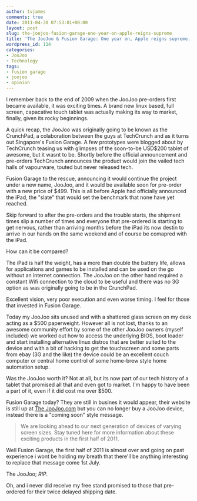 ```yaml
---
author: tvjames
comments: true
date: 2011-04-30 07:53:01+00:00
layout: post
slug: the-joojoo-fusion-garage-one-year-on-apple-reigns-supreme
title: 'The JooJoo & Fusion Garage: One year on, Apple reigns supreme.'
wordpress_id: 114
categories:
- JooJoo
- Technology
tags:
- fusion garage
- joojoo
- opinion
---
```


I remember back to the end of 2009 when the JooJoo pre-orders first became available, it was exciting times. A brand new linux based, full screen, capacative touch tablet was actually making its way to market, finally, given its rocky beginnings.

A quick recap, the JooJoo was originally going to be known as the CrunchPad, a colaboration between the guys at TechCrunch and as it turns out Singapore's Fusion Garage. A few prototypes were blogged about by TechCrunch teasing us with glimpses of the soon-to-be USD$200 tablet of awesome, but it wasnt to be. Shortly before the official announcement and pre-orders TechCrunch announces the product would join the vailed tech halls of vapourware, touted but never released tech.

Fusion Garage to the rescue, announcing it would continue the project under a new name, JooJoo, and it would be available soon for pre-order with a new price of $499. This is all before Apple had officially announced the iPad, the "slate" that would set the benchmark that none have yet reached.

Skip forward to after the pre-orders and the trouble starts, the shipment times slip a number of times and everyone that pre-ordered is starting to get nervous, rather than arriving months before the iPad its now destin to arrive in our hands on the same weekend and of course be comapred with the iPad.

How can it be compared?

The iPad is half the weight, has a more than double the battery life, allows for applications and games to be installed and can be used on the go without an internet connection. The JooJoo on the other hand required a constant Wifi connection to the cloud to be useful and there was no 3G option as was originally going to be in the CrunchPad.

Excellent vision, very poor execution and even worse timing. I feel for those that invested in Fusion Garage.

Today my JooJoo sits unused and with a shattered glass screen on my desk acting as a $500 paperweight. However all is not lost, thanks to an awesome community effort by some of the other JooJoo owners (myself included) we worked out how to access the underlying BIOS, boot loader and start installing alternative linux distros that are better suited to the device and with a bit of hacking to get the touchscreen and some parts from ebay (3G and the like) the device could be an excellent couch computer or central home control of some home-brew style home automation setup.

Was the JooJoo worth it? Not at all, but its now part of our tech history of a tablet that promised all that and even got to market. I'm happy to have been a part of it, even if it did cost me over $500.

Fusion Garage today? They are still in busines it would appear, their website is still up at [The JooJoo.com](https://thejoojoo.com/) but you can no longer buy a JooJoo device, instead there is a "coming soon" style message.

> We are looking ahead to our next generation of devices of varying screen sizes. Stay tuned here for more information about these exciting products in the first half of 2011.

Well Fusion Garage, the first half of 2011 is almost over and going on past experience i wont be holding my breath that there'll be anything interesting to replace that message come 1st July.

The JooJoo; _RIP_.

Oh, and i never did receive my free stand promised to those that pre-ordered for their twice delayed shipping date.

